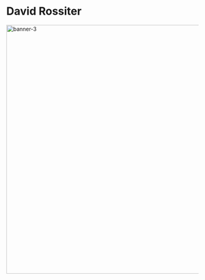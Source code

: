 # David Rossiter





<img width="1200" height="651" alt="banner-3" src="https://github.com/user-attachments/assets/62632666-8317-4376-a520-7446599d3da4" />
